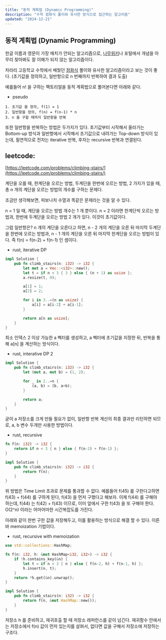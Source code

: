 ```yaml
---
title: "동적 계획법 (Dynamic Programming)"
description: "수학 점화식 풀이와 유사한 방식으로 접근하는 알고리즘"
updated: "2024-12-21"
---
```


## 동적 계획법 (Dynamic Programming)

한글 이름과 영문이 가장 매치가 안되는 알고리즘으로, [나무위키](https://namu.wiki/w/%EB%8F%99%EC%A0%81%20%EA%B3%84%ED%9A%8D%EB%B2%95)나 포털에서 개념을 아무리 찾아봐도 잘 이해가 되지 않는 알고리즘이다.

차라리 고등학교 수학에서 배웠던 [점화식](https://namu.wiki/w/%EC%A0%90%ED%99%94%EC%8B%9D) 풀이와 유사한 알고리즘이라고 보는 것이 좋다. (초기값을 정의하고, 일반항으로 n 번째까지 반복하여 결과 도출)

예를들어 n! 을 구하는 팩토리얼을 동적 계획법으로 풀어본다면 아래와 같다.

- pseudo
```pseudo
1. 초기값 을 정의, f(1) = 1
2. 일반항을 정의, f(n) = f(n-1) * n
3. n 을 구할 때까지 일반항을 반복
```

또한 일반항을 반복하는 방법은 두가지가 있다. 초기값부터 시작해서 올라가는 Bottom-up 방식과 일반항에서 시작해서 초기값으로 내려가는 Top-down 방식이 있는데, 필연적으로 전자는 iterative 반복, 후자는 recursive 반복과 연결된다.

## leetcode: 

[https://leetcode.com/problems/climbing-stairs/](https://leetcode.com/problems/climbing-stairs/)

계단을 오를 때, 한계단을 오르는 방법, 두계단을 한번에 오르는 방법, 2 가지가 있을 때, 총 n 개의 계단을 오르는 방법의 개수를 구하는 문제다.

조금만 생각해보면, 피보나치 수열과 똑같은 문제라는 것을 알 수 있다.

n = 1 일 때, 계단을 오르는 방법 개수는 1 개 뿐이다. n = 2 이라면 한계단씩 오르는 방법과, 한번에 두계단을 오르는 방법 2 개가 있다. 이것이 초기값이다.

그럼 일반항은? n 걔의 계단을 오른다고 하면, n - 2 개의 계단을 오른 뒤 마지막 두계단을 한번에 오르는 방법과, n - 1 개의 계단을 오른 뒤 마지막 한계단을 오르는 방법이 있다. 즉 f(n) = f(n-2) + f(n-1) 인 셈이다.

- rust, iterative DP
```rust
impl Solution {
    pub fn climb_stairs(n: i32) -> i32 {
        let mut a = Vec::<i32>::new();
        let t = if n < 3 { 3 } else { (n + 1) as usize };
        a.resize(t, 0);

        a[1] = 1;
        a[2] = 2;

        for i in 3..=(n as usize) {
            a[i] = a[i-2] + a[i-1];
        }

        return a[n as usize];
    }
}
```

최소 인덱스 2 이상 가능한 a 벡터를 생성하고, a 벡터에 초기값을 지정한 뒤, 반복을 통해 a[n] 을 계산하는 방식이다.

- rust, interative DP 2
```rust
impl Solution {
    pub fn climb_stairs(n: i32) -> i32 {
        let (mut a, mut b) = (1, 2);

        for _ in 2..=n {
            (a, b) = (b, a+b);
        }

        return a;
    }
}
```

굳이 a 저장소를 크게 만들 필요가 없이, 일반항 반복 계산의 최종 결과만 리턴하면 되므로, a, b 변수 두개만 사용한 방법이다.

- rust, recursive
```rust
fn f(n: i32) -> i32 {
    return if n < 3 { n } else { f(n-2) + f(n-1) };
}

impl Solution {
    pub fn climb_stairs(n: i32) -> i32 {
        return f(n);
    }
}
```

위 방법은 Time Limit 초과로 문제를 통과할 수 없다. 예를들어 f(45) 를 구한다고하면 f(43) + f(44) 를 구하게 된다, f(43) 을 먼저 구했다고 해보자. 이제 f(44) 를 구해야 하는데, f(44) 는 f(42) + f(43) 이므로, 이미 앞에서 구한 f(43) 을 또 구해야 한다. O(2^n) 이라는 어마어마한 시간복잡도를 가진다.

아래와 같이 한번 구한 값을 저장해두고, 이를 활용하는 방식으로 해결 할 수 있다. 이른바 memoization 기법이다.

- rust, recursive with memoization
```rust
use std::collections::HashMap;

fn f(n: i32, h: &mut HashMap<i32, i32>) -> i32 {
    if !h.contains_key(&n) {
        let t = if n < 3 { n } else { f(n-2, h) + f(n-1, h) };
        h.insert(n, t);
    }
    return *h.get(&n).unwrap();
}

impl Solution {
    pub fn climb_stairs(n: i32) -> i32 {
        return f(n, &mut HashMap::new());
    }
}
```

저장소 h 를 준비하고, 재귀호출 할 때 저장소 레퍼런스를 같이 넘긴다. 재귀함수 안에서는 저장소에서 f(n) 값이 먼저 있는지를 살펴서, 없다면 값을 구해서 저장소에 저장하는 구조다.